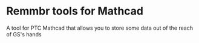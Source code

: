 Remmbr tools for Mathcad
========================

A tool for PTC Mathcad that allows you to store some data out of the reach of GS's hands

